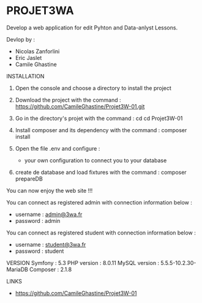 # PROJET3WA

Develop a web application for edit Pyhton and Data-anlyst Lessons.

Devlop by :

- Nicolas Zanforlini
- Eric Jaslet
- Camile Ghastine

INSTALLATION

1) Open the console and choose a directory to install the project

2) Download the project with the command :
https://github.com/CamileGhastine/Projet3W-01.git

3) Go in the directory's projet with the command :
cd cd Projet3W-01

4) Install composer and its dependency with the command :
composer install

5) Open the file .env and configure : 
	- your own configuration to connect you to your database

6) create de database and load fixtures with the command :
composer prepareDB

You can now enjoy the web site !!!

You can connect as registered admin with connection information below :
- username : admin@3wa.fr
- password : admin

You can connect as registered student with connection information below :
- username : student@3wa.fr
- password : student

VERSION
Symfony : 5.3
PHP version : 8.0.11
MySQL version : 5.5.5-10.2.30-MariaDB 
Composer : 2.1.8


LINKS
- https://github.com/CamileGhastine/Projet3W-01




